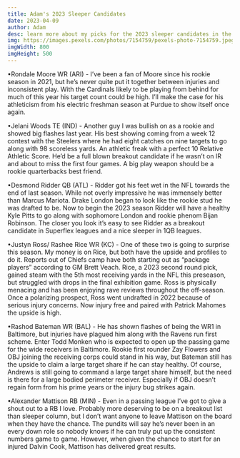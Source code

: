 ```yaml
---
title: Adam's 2023 Sleeper Candidates
date: 2023-04-09
author: Adam
desc: learn more about my picks for the 2023 sleeper candidates in the NFL -> click to read more
img: https://images.pexels.com/photos/7154759/pexels-photo-7154759.jpeg?auto=compress&cs=tinysrgb&w=1260&h=750&dpr=1
imgWidth: 800
imgHeight: 500
---
```



•Rondale Moore WR (ARI) - I’ve been a fan of Moore since his rookie season in 2021, but he’s never quite put it together between injuries and inconsistent play. With the Cardinals likely to be playing from behind for much of this year his target count could be high. I’ll make the case for his athleticism from his electric freshman season at Purdue to show itself once again. 

•Jelani Woods TE (IND) - Another guy I was bullish on as a rookie and showed big flashes last year. His best showing coming from a week 12 contest with the Steelers where he had eight catches on nine targets to go along with 98 scoreless yards.  An athletic freak with a perfect 10 Relative Athletic Score. He’d be a full blown breakout candidate if he wasn’t on IR and about to miss the first four games. A big play weapon should be a rookie quarterbacks best friend.

•Desmond Ridder QB (ATL) - Ridder got his feet wet in the NFL towards the end of last season. While not overly impressive he was immensely better than Marcus Mariota. Drake London began to look like the rookie stud he was drafted to be. Now to begin the 2023 season Ridder will have a healthy Kyle Pitts to go along with sophomore London and rookie phenom Bijan Robinson. The closer you look it’s easy to see Ridder as a breakout candidate in Superflex leagues and a nice sleeper in 1QB leagues. 

•Justyn Ross/ Rashee Rice WR (KC) - One of these two is going to surprise this season. My money is on Rice, but both have the upside and profiles to do it. Reports out of Chiefs camp have both starting out as “package players” according to GM Brett Veach. Rice, a 2023 second round pick, gained steam with the 5th most receiving yards in the NFL this preseason, but struggled with drops in the final exhibition game. Ross is physically menacing and has been enjoying rave reviews throughout the off-season. Once a polarizing prospect, Ross went undrafted in 2022 because of serious injury concerns. Now injury free and paired with Patrick Mahomes the upside is high.

•Rashod Bateman WR (BAL) - He has shown flashes of being the WR1 in Baltimore, but injuries have plagued him along with the Ravens run first scheme. Enter Todd Monken who is expected to open up the passing game for the wide receivers in Baltimore. Rookie first rounder Zay Flowers and OBJ joining the receiving corps could stand in his way, but Bateman still has the upside to claim a large target share if he can stay healthy. Of course, Andrews is still going to command a large target share himself, but the need is there for a large bodied perimeter receiver. Especially if OBJ doesn’t regain form from his prime years or the injury bug strikes again. 

•Alexander Mattison RB (MIN) - Even in a passing league I’ve got to give a shout out to a RB I love. Probably more deserving to be on a breakout list than sleeper column, but I don’t want anyone to leave Mattison on the board when they have the chance. The pundits will say he’s never been in an every down role so nobody knows if he can truly put up the consistent numbers game to game. However, when given the chance to start for an injured Dalvin Cook, Mattison has delivered great results.